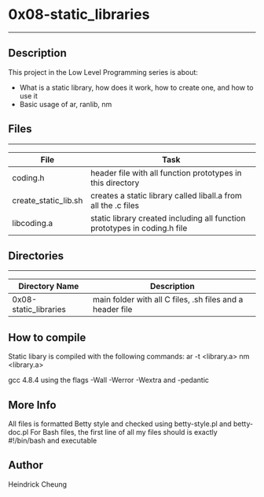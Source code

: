 # 0x08-static_libraries
---
## Description

This project in the Low Level Programming series is about:
* What is a static library, how does it work, how to create one, and how to use it
* Basic usage of ar, ranlib, nm

## Files
---
File|Task
---|---
coding.h | header file with all function prototypes in this directory
create_static_lib.sh | creates a static library called liball.a from all the .c files
libcoding.a | static library created including all function prototypes in coding.h file

## Directories
---
Directory Name | Description
---|---
0x08-static_libraries | main folder with all C files, .sh files and a header file

## How to compile
Static libary is compiled with the following commands:
ar -t <library.a>
nm <library.a>

gcc 4.8.4 using the flags -Wall -Werror -Wextra and -pedantic

## More Info
All files is formatted Betty style and checked using betty-style.pl and betty-doc.pl
For Bash files, the first line of all my files should is exactly #!/bin/bash and executable

## Author
Heindrick Cheung